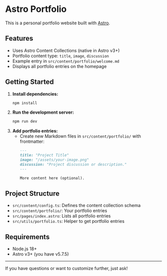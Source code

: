 # Astro Portfolio

This is a personal portfolio website built with [Astro](https://astro.build/).

## Features
- Uses Astro Content Collections (native in Astro v3+)
- Portfolio content type: `title`, `image`, `discussion`
- Example entry in `src/content/portfolio/welcome.md`
- Displays all portfolio entries on the homepage

## Getting Started

1. **Install dependencies:**
   ```sh
   npm install
   ```
2. **Run the development server:**
   ```sh
   npm run dev
   ```
3. **Add portfolio entries:**
   - Create new Markdown files in `src/content/portfolio/` with frontmatter:
     ```md
     ---
     title: "Project Title"
     image: "/assets/your-image.png"
     discussion: "Project discussion or description."
     ---
     
     More content here (optional).
     ```

## Project Structure
- `src/content/config.ts`: Defines the content collection schema
- `src/content/portfolio/`: Your portfolio entries
- `src/pages/index.astro`: Lists all portfolio entries
- `src/utils/portfolio.ts`: Helper to get portfolio entries

## Requirements
- Node.js 18+
- Astro v3+ (you have v5.7.5)

---

If you have questions or want to customize further, just ask!
